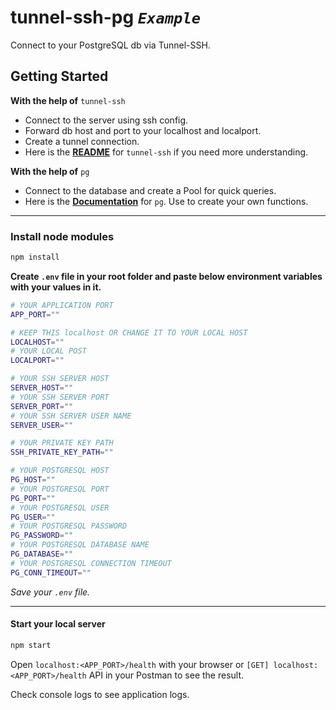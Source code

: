 # tunnel-ssh-pg *`Example`*

Connect to your PostgreSQL db via Tunnel-SSH.

## Getting Started

**With the help of** `tunnel-ssh`

- Connect to the server using ssh config.
- Forward db host and port to your localhost and localport.
- Create a tunnel connection.
- Here is the [**README**](https://github.com/agebrock/tunnel-ssh#readme) for `tunnel-ssh` if you need more understanding.

**With the help of** `pg`

- Connect to the database and create a Pool for quick queries.
- Here is the [**Documentation**](https://node-postgres.com/) for `pg`. Use to create your own functions.

---

### Install node modules

```bash
npm install
```

**Create `.env` file in your root folder and paste below environment variables with your values in it.**

```bash
# YOUR APPLICATION PORT
APP_PORT=""

# KEEP THIS localhost OR CHANGE IT TO YOUR LOCAL HOST
LOCALHOST=""
# YOUR LOCAL POST
LOCALPORT=""

# YOUR SSH SERVER HOST
SERVER_HOST=""
# YOUR SSH SERVER PORT
SERVER_PORT=""
# YOUR SSH SERVER USER NAME
SERVER_USER=""

# YOUR PRIVATE KEY PATH
SSH_PRIVATE_KEY_PATH=""

# YOUR POSTGRESQL HOST
PG_HOST=""
# YOUR POSTGRESQL PORT
PG_PORT=""
# YOUR POSTGRESQL USER
PG_USER=""
# YOUR POSTGRESQL PASSWORD
PG_PASSWORD=""
# YOUR POSTGRESQL DATABASE NAME
PG_DATABASE=""
# YOUR POSTGRESQL CONNECTION TIMEOUT
PG_CONN_TIMEOUT=""
```

*Save your `.env` file.*

---

#### Start your local server

```bash
npm start
```

Open `localhost:<APP_PORT>/health` with your browser or `[GET] localhost:<APP_PORT>/health` API in your Postman to see the result.

Check console logs to see application logs.
